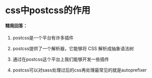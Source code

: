 # css中postcss的作用

#### 精简回答：

1. postcss是一个平台有许多插件

2. postcss提供了⼀个解析器，它能够将 CSS 解析成抽象语法树

3. 通过在postcss这个平台上我们能够开发⼀些插件

4. postcss可以对sass处理过后的css再处理最常⻅的就是autoprefixer
    
